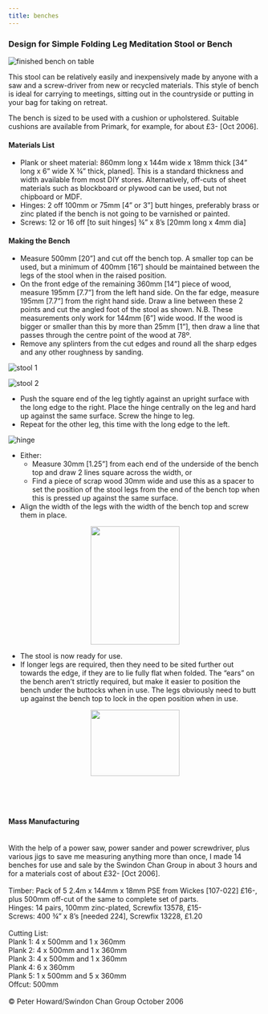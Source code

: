 ```yaml
---
title: benches
---
```


### Design for Simple Folding Leg Meditation Stool or Bench
![finished bench on table](/images/ontable.jpg)

This stool can be relatively easily and inexpensively made by anyone with a saw and a screw-driver from new or recycled materials. This style of bench is ideal for carrying to meetings, sitting out in the countryside or putting in your bag for taking on retreat.  

The bench is sized to be used with a cushion or upholstered. Suitable cushions are available from Primark, for example, for about £3- [Oct 2006].  

#### Materials List

- Plank or sheet material: 860mm long x 144m wide x 18mm thick [34” long x 6” wide X ¾” thick, planed]. This is a standard thickness and width available from most DIY stores. Alternatively, off-cuts of sheet materials such as blockboard or plywood can be used, but not chipboard or MDF.
- Hinges: 2 off 100mm or 75mm [4” or 3”] butt hinges, preferably brass or zinc plated if the bench is not going to be varnished or painted.
- Screws: 12 or 16 off [to suit hinges] ¾” x 8’s [20mm long x 4mm dia]

#### Making the Bench
- Measure 500mm [20”] and cut off the bench top. A smaller top can be used, but a minimum of 400mm [16”] should be maintained between the legs of the stool when in the raised position.
- On the front edge of the remaining 360mm [14”] piece of wood, measure 195mm [7.7”] from the left hand side. On the far edge, measure 195mm [7.7”] from the right hand side. Draw a line between these 2 points and cut the angled foot of the stool as shown. N.B. These measurements only work for 144mm [6”] wide wood. If the wood is bigger or smaller than this by more than 25mm [1”], then draw a line that passes through the centre point of the wood at 78º.
- Remove any splinters from the cut edges and round all the sharp edges and any other roughness by sanding.

![stool 1](/images/stool1.JPG)

![stool 2](/images/stool2.JPG)

- Push the square end of the leg tightly against an upright surface with the long edge to the right. Place the hinge centrally on the leg and hard up against the same surface. Screw the hinge to leg.
- Repeat for the other leg, this time with the long edge to the left.

![hinge](/images/hinge.JPG)

<ul>
<li>Either:
<ul>
<li>Measure 30mm [1.25”] from each end of the underside of the bench top and draw 2 lines square across the width, or</li>
<li>Find a piece of scrap wood 30mm wide and use this as a spacer to set the position of the stool legs from the end of the bench top when this is pressed up against the same surface.</li>
</ul>
</li>
<li>Align the width of the legs with the width of the bench top and screw them in place.</li>
</ul>
<p align="center"><a href="/images/leg.JPG"><img src="/images/thumb_leg.JPG" alt="" width="177" height="236" /></a></p>
<ul>
<li>The stool is now ready for use.</li>
<li>If longer legs are required, then they need to be sited further out towards the edge, if they are to lie fully flat when folded. The “ears” on the bench aren’t strictly required, but make it easier to position the bench under the buttocks when in use. The legs obviously need to butt up against the bench top to lock in the open position when in use.</li>
</ul>
<p align="center"><a href="/images/bothlegs.JPG"><img src="/images/thumb_bothlegs.JPG" alt="" width="177" height="132" /></a></p>
<p> </p>
<p> </p>
<h4>Mass Manufacturing</h4>
<br />With the help of a power saw, power sander and power screwdriver, plus various jigs to save me measuring anything more than once, I made 14 benches for use and sale by the Swindon Chan Group in about 3 hours and for a materials cost of about £32- [Oct 2006].<br /><br />Timber: Pack of 5 2.4m x 144mm x 18mm PSE from Wickes [107-022] £16-, plus 500mm off-cut of the same to complete set of parts.<br />Hinges: 14 pairs, 100mm zinc-plated, Screwfix 13578, £15-<br />Screws: 400 ¾” x 8’s [needed 224], Screwfix 13228, £1.20<br /><br />Cutting List:<br />Plank 1: 4 x 500mm and 1 x 360mm<br />Plank 2: 4 x 500mm and 1 x 360mm<br />Plank 3: 4 x 500mm and 1 x 360mm<br />Plank 4: 6 x 360mm<br />Plank 5: 1 x 500mm and 5 x 360mm<br />Offcut: 500mm<br /><br />© Peter Howard/Swindon Chan Group October 2006
